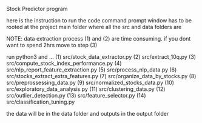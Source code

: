 Stock Predictor program

here is the instruction to run the code
command prompt window has to be rooted at the project main folder where all the src and data folders are

NOTE: data extraction process (1) and (2) are time consuming. if you dont want to spend 2hrs move to step (3)

run python3 and ...
(1) src/stock_data_extractor.py
(2)  src/extract_10q.py
(3) src/compute_stock_index_performance.py
(4) src/nlp_report_feature_extraction.py
(5) src/process_nlp_data.py
(6) src/stocks_extract_extra_features.py
(7) src/organize_data_by_stocks.py
(8) src/preprossessing_data.py
(9) src/normalized_stocks_data.py
(10) src/exploratory_data_analysis.py
(11) src/clustering_data.py
(12) src/outlier_detection.py
(13) src/feature_selector.py
(14) src/classification_tuning.py


the data will be in the data folder and outputs in the output folder